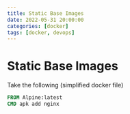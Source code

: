 ```yaml
---
title: Static Base Images
date: 2022-05-31 20:00:00 
categories: [docker]
tags: [docker, devops]
---
```


# Static Base Images

Take the following (simplified docker file)

```dockerfile
FROM Alpine:latest
CMD apk add nginx
```

